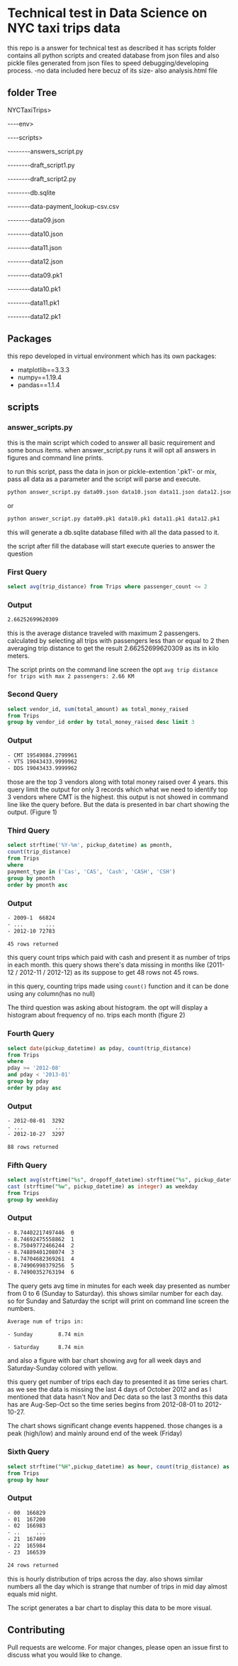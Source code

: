# Technical test in Data Science on NYC taxi trips data

this repo is a answer for technical test as described
it has scripts folder contains all python scripts and created database from json files and also pickle files generated from json files to speed debugging/developing process. -no data included here becuz of its size- also analysis.html file

## folder Tree
NYCTaxiTrips>

----env>

----scripts>

--------answers_script.py

--------draft_script1.py

--------draft_script2.py

--------db.sqlite

--------data-payment_lookup-csv.csv

--------data09.json

--------data10.json

--------data11.json

--------data12.json

--------data09.pk1

--------data10.pk1

--------data11.pk1

--------data12.pk1

## Packages

this repo developed in virtual environment which has its own packages:
- matplotlib==3.3.3
- numpy==1.19.4
- pandas==1.1.4

## scripts
### answer_scripts.py
this is the main script which coded to answer all basic requirement and some bonus items.
when answer_script.py runs it will opt all answers in figures and command line prints.

to run this script, pass the data in json or pickle-extention '.pk1'- or mix, pass all data as a parameter and the script will parse and execute.

```bash
python answer_script.py data09.json data10.json data11.json data12.json
```
or 
```bash
python answer_script.py data09.pk1 data10.pk1 data11.pk1 data12.pk1
```

this will generate a db.sqlite database filled with all the data passed to it.

the script after fill the database will start execute queries to answer the question

### First Query
```SQL
select avg(trip_distance) from Trips where passenger_count <= 2
```
### Output

```bash
2.66252699620309
```
this is the average distance traveled with maximum 2 passengers. calculated by selecting all trips with passengers less than or equal to 2 then averaging trip distance to get the result 2.66252699620309 as its in kilo meters.

The script prints on the command line screen the opt
```avg trip distance for trips with max 2 passengers: 2.66 KM```

### Second Query
```SQL
select vendor_id, sum(total_amount) as total_money_raised
from Trips 
group by vendor_id order by total_money_raised desc limit 3
```
### Output

```bash
- CMT 19549084.2799961
- VTS 19043433.9999962
- DDS 19043433.9999962
```
those are the top 3 vendors along with total money raised over 4 years. this query limit the output for only 3 records which what we need to identify top 3 vendors where CMT is the highest.
this output is not showed in command line like the query before. But the data is presented in bar chart showing the output. (Figure 1)
### Third Query
```SQL
select strftime('%Y-%m', pickup_datetime) as pmonth,
count(trip_distance)
from Trips
where 
payment_type in ('Cas', 'CAS', 'Cash', 'CASH', 'CSH')
group by pmonth
order by pmonth asc
```
### Output

```bash
- 2009-1  66824
- ...       ...
- 2012-10 72783

45 rows returned
```
this query count trips which paid with cash and present it as number of trips in each month.
this query shows there's data missing in months like
(2011-12 / 2012-11 / 2012-12) as its suppose to get 48 rows not 45 rows.

in this query, counting trips made using ```count()``` function and it can be done using any column(has no null)

The third question was asking about histogram. the opt will display a histogram about frequency of no. trips each month (figure 2)
### Fourth Query
```SQL
select date(pickup_datetime) as pday, count(trip_distance)
from Trips
where
pday >= '2012-08' 
and pday < '2013-01' 
group by pday 
order by pday asc
```
### Output

```bash
- 2012-08-01  3292
- ...          ...
- 2012-10-27  3297

88 rows returned
```
### Fifth Query
```SQL
select avg(strftime("%s", dropoff_datetime)-strftime("%s", pickup_datetime))/60,
cast (strftime("%w", pickup_datetime) as integer) as weekday
from Trips
group by weekday
```
### Output

```bash
- 8.74402217497446  0
- 8.74692475558862  1
- 8.75049772466244  2
- 8.74889401208074  3
- 8.74704682369261  4
- 8.74906998379256  5
- 8.74900352763194  6
```
The query gets avg time in minutes for each week day presented as number from 0 to 6 (Sunday to Saturday).
this shows similar number for each day. so for Sunday and Saturday the script will print on command line screen the numbers.
```bash
Average num of trips in:

- Sunday        8.74 min

- Saturday      8.74 min
```
and also a figure with bar chart showing avg for all week days and Saturday-Sunday colored with yellow.

this query get number of trips each day to presented it as time series chart.
as we see the data is missing the last 4 days of October 2012 and as I mentioned that data hasn't Nov and Dec data so the last 3 months this data has are Aug-Sep-Oct so the time series begins from 2012-08-01 to 2012-10-27.

The chart shows significant change events happened. those changes is a peak (high/low) and mainly around end of the week (Friday)

### Sixth Query
```SQL
select strftime("%H",pickup_datetime) as hour, count(trip_distance) as num_Trips 
from Trips 
group by hour
```
### Output
```bash
- 00  166829
- 01  167200
- 02  166983
- ..     ...
- 21  167409
- 22  165984
- 23  166539

24 rows returned
```

this is hourly distribution of trips across the day. also shows similar numbers all the day which is strange that number of trips in mid day almost equals mid night.

The script generates a bar chart to display this data to be more visual.

## Contributing
Pull requests are welcome. For major changes, please open an issue first to discuss what you would like to change.
